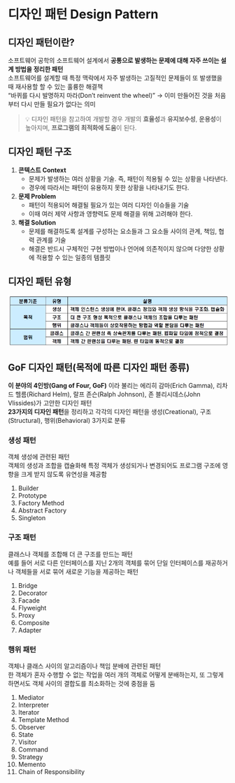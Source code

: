 # 디자인 패턴 Design Pattern

## 디자인 패턴이란?
소프트웨어 공학의 소프트웨어 설계에서 **공통으로 발생하는 문제에 대해 자주 쓰이는 설계 방법을 정리한 패턴**   
소프트웨어를 설계할 때 특정 맥락에서 자주 발생하는 고질적인 문제들이 또 발생했을 때 재사용할 할 수 있는 훌륭한 해결책   
“바퀴를 다시 발명하지 마라(Don’t reinvent the wheel)” → 이미 만들어진 것을 처음부터 다시 만들 필요가 없다는 의미
> 💡 디자인 패턴을 참고하여 개발할 경우 개발의 **효율성**과 **유지보수성**, **운용성**이 높아지며, **프로그램의 최적화에 도움**이 된다.

## 디자인 패턴 구조
1. **콘텍스트 Context**
    - 문제가 발생하는 여러 상황을 기술. 즉, 패턴이 적용될 수 있는 상황을 나타낸다.
    - 경우에 따라서는 패턴이 유용하지 못한 상황을 나타내기도 한다.
2. **문제 Problem**
    - 패턴이 적용되어 해결될 필요가 있는 여러 디자인 이슈들을 기술
    - 이때 여러 제약 사항과 영향력도 문제 해결을 위해 고려해야 한다.
3. **해결 Solution**
    - 문제를 해결하도록 설계를 구성하는 요소들과 그 요소들 사이의 관계, 책임, 협력 관계를 기술
    - 해결은 반드시 구체적인 구현 방법이나 언어에 의존적이지 않으며 다양한 상황에 적용할 수 있는 일종의 템플릿

## 디자인 패턴 유형
![디자인 패턴 유형](./images/디자인%20패턴%20유형.jpg)

## GoF 디자인 패턴(목적에 따른 디자인 패턴 종류)
**이 분야의 4인방(Gang of Four, GoF)** 이라 불리는 에리히 감마(Erich Gamma), 리차드 헬름(Richard Helm), 랄프 존슨(Ralph Johnson), 존 블리시데스(John Vlissides)가 고안한 디자인 패턴   
**23가지의 디자인 패턴**을 정리하고 각각의 디자인 패턴을 생성(Creational), 구조(Structural), 행위(Behavioral) 3가지로 분류

### 생성 패턴
객체 생성에 관련된 패턴   
객체의 생성과 조합을 캡슐화해 특정 객체가 생성되거나 변경되어도 프로그램 구조에 영향을 크게 받지 않도록 유연성을 제공함
1. Builder
2. Prototype
3. Factory Method
4. Abstract Factory
5. Singleton

### 구조 패턴
클래스나 객체를 조합해 더 큰 구조를 만드는 패턴   
예를 들어 서로 다른 인터페이스를 지닌 2개의 객체를 묶어 단일 인터페이스를 재공하거나 객체들을 서로 묶어 새로운 기능을 제공하는 패턴
1. Bridge
2. Decorator
3. Facade
4. Flyweight
5. Proxy
6. Composite
7. Adapter

### 행위 패턴
객체나 클래스 사이의 알고리즘이나 책임 분배에 관련된 패턴   
한 객체가 혼자 수행할 수 없는 작업을 여러 개의 객체로 어떻게 분배하는지, 또 그렇게 하면서도 객체 사이의 결합도를 최소화하는 것에 중점을 둠
1. Mediator
2. Interpreter
3. Iterator
4. Template Method
5. Observer
6. State
7. Visitor
8. Command
9. Strategy
10. Memento
11. Chain of Responsibility
